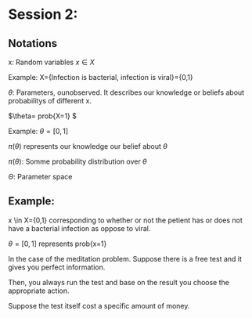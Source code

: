 # Session 2:

## Notations

x: Random variables     $x \in X$

Example: X={Infection is bacterial, infection is viral}={0,1}

$\theta$: Parameters, ounobserved. It describes our knowledge or beliefs about probabilitys of different x.

$\theta= prob{X=1} $

Example: $\theta=[0,1]$

$\pi(\theta)$ represents our knowledge our belief about $\theta$

$\pi(\theta)$: Somme probability distribution over $\theta$

$\Theta$: Parameter space


## Example:

x \in X={0,1} corresponding to whether or not the petient has or does not have a bacterial infection as oppose to viral.

 $\theta=[0,1]$  represents prob{x=1}
 
 





In the case of the meditation problem. Suppose there is a free test and it gives you perfect information. 

Then, you always run the test and base on the result you choose the appropriate action. 

Suppose the test itself cost a specific amount of money.

